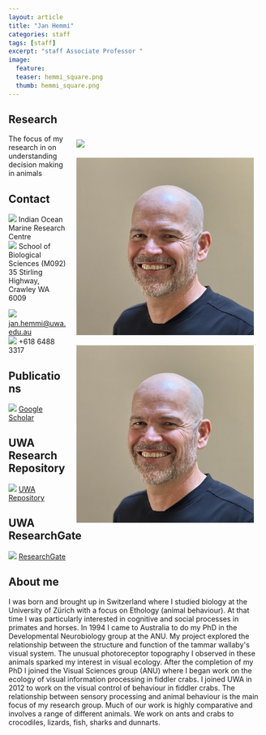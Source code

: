 ```yaml
---
layout: article
title: "Jan Hemmi"
categories: staff
tags: [staff]
excerpt: "staff Associate Professor "
image:
  feature: 
  teaser: hemmi_square.png
  thumb: hemmi_square.png
---
```

## Research
<img src='hemmi_square.png' align='right' width="350" hspace="20" vspace="10">
<img src='images/hemmi_square.png' align='right' width="350" hspace="20" vspace="10">
<img src='images\hemmi_square.png' align='right' width="350" hspace="20" vspace="10">
The focus of my research in on understanding decision making in animals

## Contact
<img src='images/icons/building-regular.svg' width="15px"> Indian Ocean Marine Research Centre <br>
<img src='images/icons/building-regular.svg' width="15px">
School of Biological Sciences (M092)<br>
35 Stirling Highway, Crawley WA 6009

<img src='images/icons/envelope-regular.svg' width="15px"> <a href="mailto:jan.hemmi@uwa.edu.au"> jan.hemmi@uwa.edu.au</a><br>
<img src='images/icons/phone-solid.svg' width="15px"> +618 6488 3317<br>

## Publications
<img src='/images/icons/google-brands.svg' width="15px"> <a href="https://scholar.google.com.au//citations?user=tWEgycEAAAAJ&hl=en">Google Scholar</a><br>

## UWA Research Repository
<img src='/images/icons/researchgate-brands.svg' width="15px"> <a href="https://research-repository.uwa.edu.au/en/persons/jan-hemmi"> UWA Repository</a><br>

## UWA ResearchGate
<img src='/images/uvomeris_64.ico' width="15px"> <a href="https://www.researchgate.net/profile/Jan_Hemmi"> ResearchGate</a><br>


## About me
I was born and brought up in Switzerland where I studied biology at the University of Zürich with a focus on Ethology (animal behaviour). At that time I was particularly interested in cognitive and social processes in primates and horses. In 1994 I came to Australia to do my PhD in the Developmental Neurobiology group at the ANU. My project explored the relationship between the structure and function of the tammar wallaby's visual system. The unusual photoreceptor topography I observed in these animals sparked my interest in visual ecology. After the completion of my PhD I joined the Visual Sciences group (ANU) where I began work on the ecology of visual information processing in fiddler crabs. I joined UWA in 2012 to work on the visual control of behaviour in fiddler crabs. The relationship between sensory processing and animal behaviour is the main focus of my research group. Much of our work is highly comparative and involves a range of different animals. We work on ants and crabs to crocodiles, lizards, fish, sharks and dunnarts.